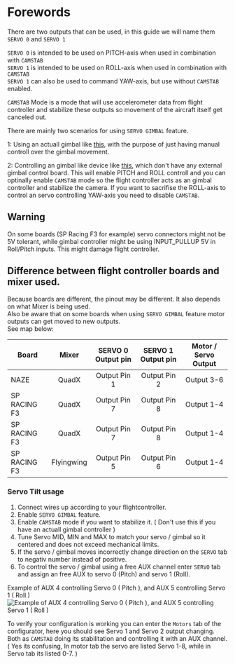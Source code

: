 # Forewords

There are two outputs that can be used, in this guide we will name them `SERVO 0` and `SERVO 1`

`SERVO 0` is intended to be used on PITCH-axis when used in combination with `CAMSTAB`  
`SERVO 1` is intended to be used on ROLL-axis when used in combination with `CAMSTAB`  
`SERVO 1` can also be used to command YAW-axis, but use without `CAMSTAB` enabled.  

`CAMSTAB` Mode is a mode that will use accelerometer data from flight controller and stabilize these outputs so movement of the aircraft itself get canceled out.


There are mainly two scenarios for using `SERVO GIMBAL` feature.


1: Using an actuall gimbal like  [this](http://www.banggood.com/Upgrade-Debugging-Edition-JIYI-FPV-G3-3D-3-Axis-Gimbal-For-Gopro-Hero3-3-Hero4-Aerial-Photography-p-1031482.html?rmmds=search), with the purpose of just having manual controll over the gimbal movement.

2: Controlling an gimbal like device like [this](https://www.youtube.com/watch?v=Py_RLdZwAlc&t=81s), which don't have any external gimbal control board. This will enable PITCH and ROLL controll and you can optinally enable `CAMSTAB` mode so the flight controller acts as an gimbal controller and stabilize the camera. If you want to sacrifise the ROLL-axis to control an servo controlling YAW-axis you need to disable `CAMSTAB`.

## Warning

On some boards (SP Racing F3 for example) servo connectors might not be 5V tolerant, while gimbal controller might be using INPUT_PULLUP 5V in Roll/Pitch inputs. This might damage flight controller.  
  
  

##  Difference between flight controller boards and mixer used.

Because boards are different, the pinout may be different. It also depends on what Mixer is being used.  
Also be aware that on some boards when using `SERVO GIMBAL` feature motor outputs can get moved to new outputs.  
See map below:  

| Board              | Mixer       | SERVO 0 Output pin | SERVO 1 Output pin | Motor / Servo Output |
|--------------------|:-----------:|:------------------:|:------------------:|:--------------------:|
| NAZE               | QuadX       | Output Pin 1       | Output Pin 2       | Output 3-6           |
| SP RACING F3       | QuadX       | Output Pin 7       | Output Pin 8       | Output 1-4           |
| SP RACING F3       | QuadX       | Output Pin 7       | Output Pin 8       | Output 1-4           |
| SP RACING F3       | Flyingwing  | Output Pin 5       | Output Pin 6       | Output 1-4           |



### Servo Tilt usage

1. Connect wires up according to your flightcontroller.  
1. Enable `SERVO GIMBAL` feature.  
1. Enable `CAMSTAB` mode if you want to stabilize it. ( Don't use this if you have an actuall gimbal controller )  
1. Tune Servo MID, MIN and MAX to match your servo / gimbal so it centered and does not exceed mechanical limits.  
1. If the servo / gimbal moves incorrectly change direction on the `SERVO` tab to negativ number instead of positive.  
1. To control the servo / gimbal using a free AUX channel enter `SERVO` tab and assign an free AUX to servo 0 (Pitch) and servo 1 (Roll).  

  
Example of AUX 4 controlling Servo 0 ( Pitch ), and AUX 5 controlling Servo 1 ( Roll )
![Example of AUX 4 controlling Servo 0 ( Pitch ), and AUX 5 controlling Servo 1 ( Roll )](https://quadmeup.com/wp-content/uploads/2017/01/2017_01_12-10_46AM.png)

To verify your configuration is working you can enter the `Motors` tab of the configurator, here you should see Servo 1 and Servo 2 output changing. Both as `CAMSTAB` doing its stabilitation and controlling it with an AUX channel. ( Yes its confusing, In motor tab the servo are listed Servo 1-8, while in Servo tab its listed 0-7. )

